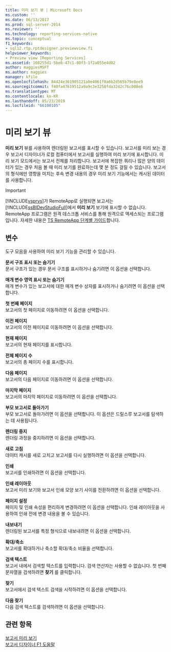 ```yaml
---
title: 미리 보기 뷰 | Microsoft Docs
ms.custom: ''
ms.date: 06/13/2017
ms.prod: sql-server-2014
ms.reviewer: ''
ms.technology: reporting-services-native
ms.topic: conceptual
f1_keywords:
- sql12.rtp.rptdesigner.previewview.f1
helpviewer_keywords:
- Preview view [Reporting Services]
ms.assetid: 108255d1-5be8-47c1-80f3-1f2a055e4d02
author: maggiesMSFT
ms.author: maggies
manager: kfile
ms.openlocfilehash: 84424e361905121a0e4061f0a6b2d565b79e8ee9
ms.sourcegitcommit: f40fa47619512a9a9c3e3258fda3242c76c008e6
ms.translationtype: MT
ms.contentlocale: ko-KR
ms.lasthandoff: 05/23/2019
ms.locfileid: "66100105"
---
```

# <a name="preview-view"></a>미리 보기 뷰
  **미리 보기** 뷰를 사용하여 렌더링된 보고서를 표시할 수 있습니다. 보고서를 미리 보는 경우 보고서 디자이너가 로컬 컴퓨터에서 보고서를 실행하여 미리 보기에 표시합니다. 미리 보기 모드에서는 보고서 전체를 처리합니다. 보고서에 복잡한 쿼리나 많은 양의 데이터가 있는 경우 처음 볼 때 미리 보기를 완료하는데 몇 분 정도 걸릴 수 있습니다. 보고서의 형식에만 영향을 미치는 후속 변경 내용의 경우 미리 보기 기능에서는 캐시된 데이터를 사용합니다.  
  
> [!IMPORTANT]  
>  [!INCLUDE[vsprvs](../../includes/vsprvs-md.md)]가 RemoteApp로 실행되면 보고서는 [!INCLUDE[ssBIDevStudioFull](../../includes/ssbidevstudiofull-md.md)]에서 **미리 보기** 보기에 표시할 수 없습니다. RemoteApp 프로그램은 원격 데스크톱 서비스를 통해 원격으로 액세스되는 프로그램입니다. 자세한 내용은 [TS RemoteApp 단계별 가이드](https://technet.microsoft.com/library/cc730673\(WS.10\).aspx)합니다.  
  
## <a name="options"></a>변수  
 도구 모음을 사용하여 미리 보기 기능을 관리할 수 있습니다.  
  
 **문서 구조 표시 또는 숨기기**  
 문서 구조가 있는 경우 문서 구조를 표시하거나 숨기려면 이 옵션을 선택합니다.  
  
 **매개 변수 영역 표시 또는 숨기기**  
 매개 변수가 있는 보고서에 대한 매개 변수 상자를 표시하거나 숨기려면 이 옵션을 선택합니다.  
  
 **첫 번째 페이지**  
 보고서의 첫 페이지로 이동하려면 이 옵션을 선택합니다.  
  
 **이전 페이지**  
 보고서의 이전 페이지로 이동하려면 이 옵션을 선택합니다.  
  
 **현재 페이지**  
 보고서의 현재 페이지를 표시합니다.  
  
 **전체 페이지 수**  
 보고서의 총 페이지 수를 표시합니다.  
  
 **다음 페이지**  
 보고서의 다음 페이지로 이동하려면 이 옵션을 선택합니다.  
  
 **마지막 페이지**  
 보고서의 마지막 페이지로 이동하려면 이 옵션을 선택합니다.  
  
 **부모 보고서로 돌아가기**  
 부모 보고서로 돌아가려면 이 옵션을 선택합니다. 이 옵션은 드릴스루 보고서를 탐색하는 데 사용됩니다.  
  
 **렌더링 중지**  
 렌더링 과정을 중지하려면 이 옵션을 선택합니다.  
  
 **새로 고침**  
 데이터 캐시를 새로 고치고 보고서를 다시 실행하려면 이 옵션을 선택합니다.  
  
 **인쇄**  
 보고서를 인쇄하려면 이 옵션을 선택합니다.  
  
 **인쇄 레이아웃**  
 보고서 미리 보기와 보고서 인쇄 모양 보기 사이를 전환하려면 이 옵션을 선택합니다.  
  
 **페이지 설정**  
 페이지 및 인쇄 속성을 편리하게 변경하려면 이 옵션을 선택합니다. 인쇄 레이아웃을 사용하여 인쇄 전에 변경 내용을 볼 수 있습니다.  
  
 **내보내기**  
 렌더링된 보고서를 특정 형식으로 내보내려면 이 옵션을 선택합니다.  
  
 **확대/축소**  
 보고서를 확대하거나 축소할 확대/축소 비율을 선택합니다.  
  
 **검색 텍스트**  
 보고서 내에서 검색할 텍스트를 입력합니다. 검색 연산자는 사용할 수 없습니다. 첫 번째 문자열을 검색하려면 **찾기** 를 클릭합니다.  
  
 **찾기**  
 보고서에서 검색 텍스트 검색을 시작하려면 이 옵션을 선택합니다.  
  
 **다음 찾기**  
 다음 검색 텍스트를 검색하려면 이 옵션을 선택합니다.  
  
## <a name="see-also"></a>관련 항목  
 [보고서 미리 보기](../reports/previewing-reports.md)   
 [보고서 디자이너 F1 도움말](report-designer-f1-help.md)  
  
  
